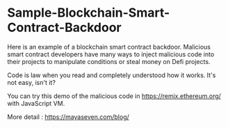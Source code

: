 # Sample-Blockchain-Smart-Contract-Backdoor
Here is an example of a blockchain smart contract backdoor. Malicious smart contract developers have many ways to inject malicious code into their projects to manipulate conditions or steal money on Defi projects.

Code is law when you read and completely understood how it works. It's not easy, isn't it?

You can try this demo of the malicious code in https://remix.ethereum.org/ with JavaScript VM. 

More detail : https://mayaseven.com/blog/
